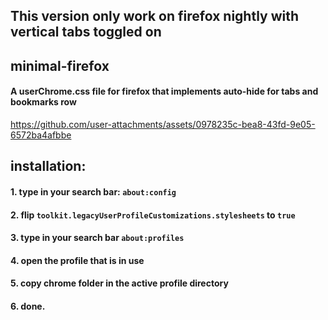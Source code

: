 ## This version only work on firefox nightly with vertical tabs toggled on

## minimal-firefox

#### A userChrome.css file for firefox that implements auto-hide for tabs and bookmarks row

https://github.com/user-attachments/assets/0978235c-bea8-43fd-9e05-6572ba4afbbe



## installation:

#### 1. type in your search bar: ```about:config```
#### 2. flip ```toolkit.legacyUserProfileCustomizations.stylesheets``` to ```true```
#### 3. type in your search bar ```about:profiles```
#### 4. open the profile that is in use
#### 5. copy chrome folder in the active profile directory
#### 6. done.  




